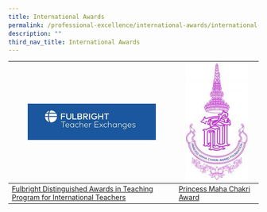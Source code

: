 ```yaml
---
title: International Awards
permalink: /professional-excellence/international-awards/international-awards/
description: ""
third_nav_title: International Awards
---
```

| <img style="width:80%" src="/images/Fulbright%20logo-small.jpg">| <img style="width:80%" src="/images/PMCA%20logo.jpg"> | 
| -------- | -------- |
| [Fulbright Distinguished Awards in Teaching Program for International Teachers](/professional-recognition/international-awards/da-in-teaching-program/)    | [Princess Maha Chakri Award](/professional-recognition/international-awards/pmca/)  |